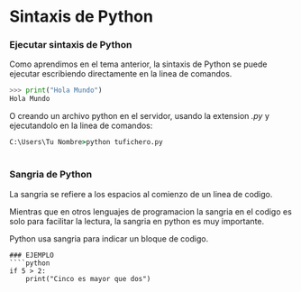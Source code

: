 # Sintaxis de Python

### Ejecutar sintaxis de Python

Como aprendimos en el tema anterior, la sintaxis de Python se puede ejecutar escribiendo directamente en la linea de comandos.

```python
>>> print("Hola Mundo")
Hola Mundo
```

O creando un archivo python en el servidor, usando la extension *.py* y ejecutandolo en la linea de comandos:

```cmd
C:\Users\Tu Nombre>python tufichero.py
```
#

### Sangria de Python

La sangria se refiere a los espacios al comienzo de un linea de codigo.

Mientras que en otros lenguajes de programacion la sangria en el codigo es solo para facilitar la lectura, la sangria en python es muy importante.

Python usa sangria para indicar un bloque de codigo.


```
### EJEMPLO
````python
if 5 > 2:
    print("Cinco es mayor que dos")
````
```


